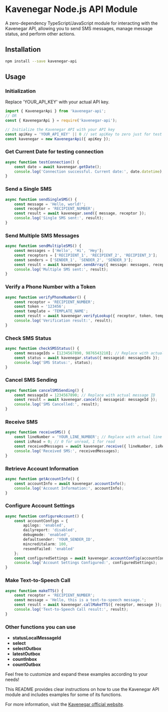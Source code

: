 # Kavenegar Node.js API Module

A zero-dependency TypeScript/JavaScript module for interacting with the Kavenegar API, allowing you to send SMS messages, manage message status, and perform other actions.

## Installation

```bash
npm install --save kavenegar-api
```

## Usage

### Initialization

Replace 'YOUR_API_KEY' with your actual API key.

```typescript
import { KavenegarApi } from 'kavenegar-api';
// OR
const { KavenegarApi } = require('kavenegar-api');

// Initialize the Kavenegar API with your API key
const apiKey = 'YOUR_API_KEY' || 0 // set apiKey to zero just for test connection;
const kavenegar = new KavenegarApi({ apiKey });
```

### Get Current Date for testing connection

```typescript
async function testConnection() {
    const date = await kavenegar.getDate();
    console.log('Connection successful. Current date:', date.datetime);
}
```

### Send a Single SMS

```typescript
async function sendSingleSMS() {
    const message = 'Hello, world!';
    const receptor = 'RECIPIENT_NUMBER';
    const result = await kavenegar.send({ message, receptor });
    console.log('Single SMS sent:', result);
}
```

### Send Multiple SMS Messages

```typescript
async function sendMultipleSMS() {
    const messages = ['Hello', 'Hi', 'Hey'];
    const receptors = ['RECIPIENT_1', 'RECIPIENT_2', 'RECIPIENT_3'];
    const senders = ['SENDER_1', 'SENDER_2', 'SENDER_3'];
    const result = await kavenegar.sendArray({ message: messages, receptor: receptors, sender: senders });
    console.log('Multiple SMS sent:', result);
}
```

### Verify a Phone Number with a Token

```typescript
async function verifyPhoneNumber() {
    const receptor = 'RECIPIENT_NUMBER';
    const token = '123456';
    const template = 'TEMPLATE_NAME';
    const result = await kavenegar.verifyLookup({ receptor, token, template });
    console.log('Verification result:', result);
}
```

### Check SMS Status

```typescript
async function checkSMSStatus() {
    const messageIds = [1234567890, 9876543210]; // Replace with actual message IDs
    const status = await kavenegar.status({ messageid: messageIds });
    console.log('SMS Status:', status);
}
```

### Cancel SMS Sending

```typescript
async function cancelSMSSending() {
    const messageId = 1234567890; // Replace with actual message ID
    const result = await kavenegar.cancel({ messageid: messageId });
    console.log('SMS Cancelled:', result);
}
```

### Receive SMS

```typescript
async function receiveSMS() {
    const lineNumber = 'YOUR_LINE_NUMBER'; // Replace with actual line number
    const isRead = 0; // 0 for unread, 1 for read
    const receivedMessages = await kavenegar.receive({ lineNumber, isRead });
    console.log('Received SMS:', receivedMessages);
}
```

### Retrieve Account Information

```typescript
async function getAccountInfo() {
    const accountInfo = await kavenegar.accountInfo();
    console.log('Account Information:', accountInfo);
}
```

### Configure Account Settings

```typescript
async function configureAccount() {
    const accountConfigs = {
        apilogs: 'enabled',
        dailyreport: 'disabled',
        debugmode: 'enabled',
        defaultsender: 'YOUR_SENDER_ID',
        mincreditalarm: 100,
        resendfailed: 'enabled'
    };
    const configuredSettings = await kavenegar.accountConfig(accountConfigs);
    console.log('Account Settings Configured:', configuredSettings);
}
```

### Make Text-to-Speech Call

```typescript
async function makeTTS() {
    const receptor = 'RECIPIENT_NUMBER';
    const message = 'Hello, this is a text-to-speech message.';
    const result = await kavenegar.callMakeTTS({ receptor, message });
    console.log('Text-to-Speech Call result:', result);
}
```

### Other functions you can use

- **statusLocalMessageId**
- **select**
- **selectOutbox**
- **latestOutbox**
- **countInbox**
- **countOutbox**

Feel free to customize and expand these examples according to your needs!

This README provides clear instructions on how to use the Kavenegar API module and includes examples for some of its functions.

For more information, visit the [Kavenegar official website](https://kavenegar.com/rest.html).
